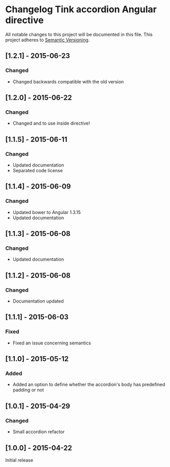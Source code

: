 # Changelog Tink accordion Angular directive

All notable changes to this project will be documented in this file.
This project adheres to [Semantic Versioning](http://semver.org/).

<!--
## [Unreleased] - [unreleased]

### Added
### Changed
### Deprecated
### Removed
### Fixed
### Security
-->

## [1.2.1] - 2015-06-23

### Changed
- Changed backwards compatible with the old version

## [1.2.0] - 2015-06-22

### Changed
- Changed <data-content> and <data-header> to use inside directive!


## [1.1.5] - 2015-06-11

### Changed
- Updated documentation
- Separated code license



## [1.1.4] - 2015-06-09

### Changed
- Updated bower to Angular 1.3.15
- Updated documentation



## [1.1.3] - 2015-06-08

### Changed
- Updated documentation



## [1.1.2] - 2015-06-08

### Changed
- Documentation updated



## [1.1.1] - 2015-06-03

### Fixed
- Fixed an issue concerning semantics



## [1.1.0] - 2015-05-12

### Added
- Added an option to define whether the accordion's body has predefined padding or not



## [1.0.1] - 2015-04-29

### Changed
- Small accordion refactor



## [1.0.0] - 2015-04-22

Initial release
